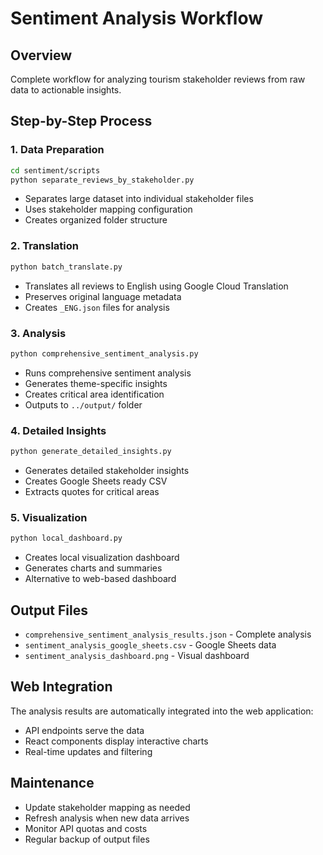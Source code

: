 # Sentiment Analysis Workflow

## Overview
Complete workflow for analyzing tourism stakeholder reviews from raw data to actionable insights.

## Step-by-Step Process

### 1. Data Preparation
```bash
cd sentiment/scripts
python separate_reviews_by_stakeholder.py
```
- Separates large dataset into individual stakeholder files
- Uses stakeholder mapping configuration
- Creates organized folder structure

### 2. Translation
```bash
python batch_translate.py
```
- Translates all reviews to English using Google Cloud Translation
- Preserves original language metadata
- Creates `_ENG.json` files for analysis

### 3. Analysis
```bash
python comprehensive_sentiment_analysis.py
```
- Runs comprehensive sentiment analysis
- Generates theme-specific insights
- Creates critical area identification
- Outputs to `../output/` folder

### 4. Detailed Insights
```bash
python generate_detailed_insights.py
```
- Generates detailed stakeholder insights
- Creates Google Sheets ready CSV
- Extracts quotes for critical areas

### 5. Visualization
```bash
python local_dashboard.py
```
- Creates local visualization dashboard
- Generates charts and summaries
- Alternative to web-based dashboard

## Output Files

- `comprehensive_sentiment_analysis_results.json` - Complete analysis
- `sentiment_analysis_google_sheets.csv` - Google Sheets data
- `sentiment_analysis_dashboard.png` - Visual dashboard

## Web Integration

The analysis results are automatically integrated into the web application:
- API endpoints serve the data
- React components display interactive charts
- Real-time updates and filtering

## Maintenance

- Update stakeholder mapping as needed
- Refresh analysis when new data arrives
- Monitor API quotas and costs
- Regular backup of output files
